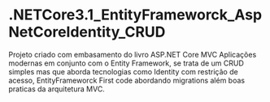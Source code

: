 # .NETCore3.1_EntityFrameworck_AspNetCoreIdentity_CRUD
Projeto criado com embasamento do livro ASP.NET Core MVC Aplicações modernas em conjunto com o Entity Framework, se trata de um CRUD simples mas que aborda tecnologias  como Identity com restrição de acesso, EntityFrameworck First code abordando migrations além boas praticas  da arquitetura MVC.
